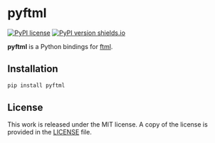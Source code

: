 # pyftml


[![PyPI license](https://img.shields.io/pypi/l/pyftml.svg)](https://pypi.python.org/pypi/pyftml/)
[![PyPI version shields.io](https://img.shields.io/pypi/v/pyftml.svg)](https://pypi.python.org/pypi/pyftml/)

**pyftml** is a Python bindings for [ftml](https://github.com/scpwiki/wikijump/tree/develop/ftml).

## Installation

```bash
pip install pyftml
```

## License

This work is released under the MIT license. A copy of the license is provided in the [LICENSE](../LICENSE) file.